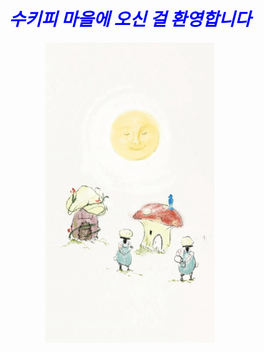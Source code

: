 
<div align="center">
  <h1 style="color: blue;">
    <em>수키피 마을에 오신 걸 환영합니다</em>
  </h1>
  <img src="https://raw.githubusercontent.com/sotogito/sotogito/main/asserts/sukipi_village_hello.gif" />
</div>


<!--
**sotogito/sotogito** is a ✨ _special_ ✨ repository because its `README.md` (this file) appears on your GitHub profile.

Here are some ideas to get you started:

- 🔭 I’m currently working on ...
- 🌱 I’m currently learning ...
- 👯 I’m looking to collaborate on ...
- 🤔 I’m looking for help with ...
- 💬 Ask me about ...
- 📫 How to reach me: ...
- 😄 Pronouns: ...
- ⚡ Fun fact: ...
-->
